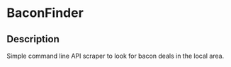 # BaconFinder
## Description
Simple command line API scraper to look for bacon deals in the local area.